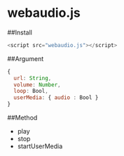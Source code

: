 webaudio.js
===========
##Install
```javascript
<script src="webaudio.js"></script>
```

##Argument
```javascript
{
  url: String,
  volume: Number,
  loop: Bool,
  userMedia: { audio : Bool }
}
```

##Method
* play
* stop
* startUserMedia
